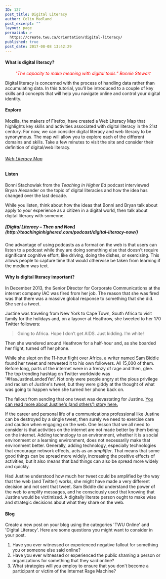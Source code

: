 ```yaml
---
ID: 127
post_title: Digital Literacy
author: Colin Madland
post_excerpt: ""
layout: page
permalink: >
  https://create.twu.ca/orientation/digital-literacy/
published: true
post_date: 2017-08-08 13:42:29
---
```

<h4>What is digital literacy?</h4>

<p style="text-align: center;"><em><span style="color: #ff0000;">"The capacity to make meaning with digital tools." Bonnie Stewart</span></em></p>

Digital literacy is concerned with the process of handling data rather than accumulating data. In this tutorial, you'll be introduced to a couple of key skills and concepts that will help you navigate online and control your digital identity.

<h4>Explore</h4>

Mozilla, the makers of Firefox, have created a Web Literacy Map that highlights key skills and activities associated with digital literacy in the 21st century. For now, we can consider digital literacy and web literacy to be synonymous. The map will allow you to explore each of the different domains and skills. Take a few minutes to visit the site and consider their definition of digital/web literacy.

<h6><a href="https://learning.mozilla.org/en-US/web-literacy/">Web Literacy Map</a></h6>

<h4>Listen</h4>

Bonni Stachowiak from the <em>Teaching in Higher Ed</em> podcast interviewed Bryan Alexander on the topic of digital literacies and how the idea has changed over the last decade.

While you listen, think about how the ideas that Bonni and Bryan talk about apply to your experience as a citizen in a digital world, then talk about digital literacy with someone.

<h5>[Digital Literacy – Then and Now](http://teachinginhighered.com/podcast/digital-literacy-now/)</h5>

One advantage of using podcasts as a format on the web is that users can listen to a podcast while they are doing something else that doesn't require significant cognitive effort, like driving, doing the dishes, or exercising. This allows people to capture time that would otherwise be taken from learning if the medium was text.

<h4>Why is digital literacy important?</h4>

In December 2013, the Senior Director for Corporate Communications at the internet company IAC was fired from her job. The reason that she was fired was that there was a massive global response to something that she did. She sent a tweet.

Justine was traveling from New York to Cape Town, South Africa to visit family for the holidays and, on a layover at Heathrow, she tweeted to her 170 Twitter followers:

<blockquote>
  Going to Africa. Hope I don’t get AIDS. Just kidding. I’m white!
</blockquote>

Then she wandered around Heathrow for a half-hour and, as she boarded her flight, turned off her phone.

While she slept on the 11-hour flight over Africa, a writer named Sam Biddle found her tweet and retweeted it to his own followers. All 15,000 of them. Before long, parts of the internet were in a frenzy of rage and then, glee. The top trending hashtag on Twitter worldwide was '#HasJustineLandedYet'. Not only were people angry at the pious privilege and racism of Justine's tweet, but they were giddy at the thought of what was going to happen when she turned her phone back on.

The fallout from sending that one tweet was devastating for Justine. <a href="https://www.nytimes.com/2015/02/15/magazine/how-one-stupid-tweet-ruined-justine-saccos-life.html">You can read more about Justine's (and others') story here.</a>

If the career and personal life of a communications professional like Justine can be destroyed by a single tweet, then surely we need to exercise care and caution when engaging on the web. One lesson that we all need to consider is that activities on the internet are not made better by them being on the internet. Adding technology to an environment, whether it is a social environment or a learning environment, does not necessarily make that environment better. Generally, adding technology, especially technologies that encourage network effects, acts as an <em>amplifier</em>. That means that some good things can be spread more widely, increasing the positive effects of activities, but it also means that bad things can also be spread more widely and quickly.

Had Justine understood how much her tweet could be amplified by the way that the web (and Twitter) works, she might have made a very different decision and not sent that tweet. Sam Biddle did understand the power of the web to amplify messages, and he consciously used that knowing that Justine would be victimized. A digitally literate person ought to make wise and strategic decisions about what they share on the web.

<h4>Blog</h4>

Create a new post on your blog using the categories 'TWU Online' and 'Digital Literacy'. Here are some questions you might want to consider in your post.

<ol>
<li>Have you ever witnessed or experienced negative fallout for something you or someone else said online?</li>
<li>Have you ever witnessed or experienced the public shaming a person or organizations for something that they said online?</li>
<li>What strategies will you employ to ensure that you don't become a participant or victim of the Internet Rage Machine?</li>
</ol>